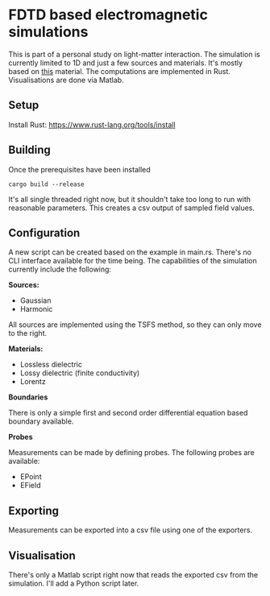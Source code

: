 # FDTD based electromagnetic simulations

This is part of a personal study on light-matter interaction.
The simulation is currently limited to 1D and just a few sources and materials. It's mostly based on [this](https://eecs.wsu.edu/~schneidj/ufdtd/) material. The computations are implemented in Rust. Visualisations are done via Matlab.

## Setup

Install Rust:
https://www.rust-lang.org/tools/install

## Building

Once the prerequisites have been installed

```
cargo build --release
```

It's all single threaded right now, but it shouldn't take too long to run with reasonable parameters. This creates a csv output of sampled field values.

## Configuration

A new script can be created based on the example in main.rs. There's no CLI interface available for the time being. The capabilities of the simulation currently include the following:

**Sources:**

- Gaussian
- Harmonic

All sources are implemented using the TSFS method, so they can only move to the right.

**Materials:**

- Lossless dielectric
- Lossy dielectric (finite conductivity)
- Lorentz

**Boundaries**

There is only a simple first and second order differential equation based boundary available.

**Probes**

Measurements can be made by defining probes. The following probes are available:

- EPoint
- EField

## Exporting

Measurements can be exported into a csv file using one of the exporters.

## Visualisation

There's only a Matlab script right now that reads the exported csv from
the simulation. I'll add a Python script later.
